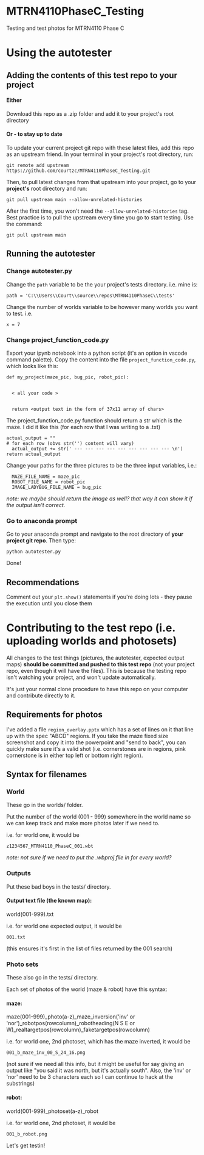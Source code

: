 # MTRN4110PhaseC_Testing
Testing and test photos for MTRN4110 Phase C


# Using the autotester
## Adding the contents of this test repo to your project

#### Either
Download this repo as a .zip folder and add it to your project's root directory

#### Or - to stay up to date
To update your current project git repo with these latest files, add this repo as an upstream friend. In your terminal in your project's root directory, run:

`git remote add upstream https://github.com/courtzc/MTRN4110PhaseC_Testing.git`

Then, to pull latest changes from that upstream into your project, go to your **project's** root directory and run:

`git pull upstream main --allow-unrelated-histories`

After the first time, you won't need the `--allow-unrelated-histories` tag. Best practice is to pull the upstream every time you go to start testing. Use the command:

`git pull upstream main`


## Running the autotester

### Change autotester.py
Change the `path` variable to be the your project's tests directory. i.e. mine is:

`path = 'C:\\Users\\Court\\source\\repos\MTRN4110PhaseC\\tests'`

Change the number of worlds variable to be however many worlds you want to test. i.e.

`x = 7`

### Change project_function_code.py
Export your ipynb notebook into a python script (it's an option in vscode command palette). Copy the content into the file `project_function_code.py`, which looks like this:


```
def my_project(maze_pic, bug_pic, robot_pic):


  < all your code >
  
  
  return <output text in the form of 37x11 array of chars>
```

The project_function_code.py function should return a str which is the maze. I did it like this (for each row that I was writing to a .txt)

```
actual_output = ""
# for each row (obvs str('') content will vary)
  actual_output += str(' --- --- --- --- --- --- --- --- --- \n')
return actual_output
```


Change your paths for the three pictures to be the three input variables, i.e.:

```
  MAZE_FILE_NAME = maze_pic
  ROBOT_FILE_NAME = robot_pic
  IMAGE_LADYBUG_FILE_NAME = bug_pic
```

*note: we maybe should return the image as well? that way it can show it if the output isn't correct.*

### Go to anaconda prompt
Go to your anaconda prompt and navigate to the root directory of **your project git repo**. Then type:

`python autotester.py`

Done!

## Recommendations
Comment out your `plt.show()` statements if you're doing lots - they pause the execution until you close them

# Contributing to the test repo (i.e. uploading worlds and photosets)

All changes to the test things (pictures, the autotester, expected output maps) **should be committed and pushed to this test repo** (not your project repo, even though it will have the files). This is because the testing repo isn't watching your project, and won't update automatically.

It's just your normal clone procedure to have this repo on your computer and contribute directly to it.

## Requirements for photos
I've added a file `region_overlay.pptx` which has a set of lines on it that line up with the spec "ABCD" regions. If you take the maze fixed size screenshot and copy it into the powerpoint and "send to back", you can quickly make sure it's a valid shot (i.e. cornerstones are in regions, pink cornerstone is in either top left or bottom right region).

## Syntax for filenames

### World
These go in the worlds/ folder.

Put the number of the world (001 - 999) somewhere in the world name so we can keep track and make more photos later if we need to. 

i.e. for world one, it would be

`z1234567_MTRN4110_PhaseC_001.wbt`

*note: not sure if we need to put the .wbproj file in for every world?*

### Outputs

Put these bad boys in the tests/ directory.

#### Output text file (the known map):

world(001-999).txt

i.e. for world one expected output, it would be

`001.txt`

(this ensures it's first in the list of files returned by the 001 search)

### Photo sets

These also go in the tests/ directory.

Each set of photos of the world (maze & robot) have this syntax:

#### maze:
maze(001-999)_photo(a-z)_maze_inversion('inv' or 'nor')_robotpos(rowcolumn)_robotheading(N S E or W)_realtargetpos(rowcolumn)_faketargetpos(rowcolumn)

i.e. for world one, 2nd photoset, which has the maze inverted, it would be

`001_b_maze_inv_00_S_24_16.png`

(not sure if we need all this info, but it might be useful for say giving an output like "you said it was north, but it's actually south". Also, the 'inv' or 'nor' need to be 3 characters each so I can continue to hack at the substrings)

#### robot:
world(001-999)_photoset(a-z)_robot

i.e. for world one, 2nd photoset, it would be

`001_b_robot.png`


Let's get testin!

